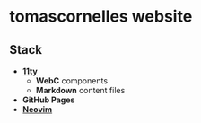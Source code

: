# tomascornelles website

## Stack

- **[11ty](https://11ty.dev)**
    - **WebC** components
    - **Markdown** content files
- **GitHub Pages**
- **[Neovim](http://neovim.io/)**
